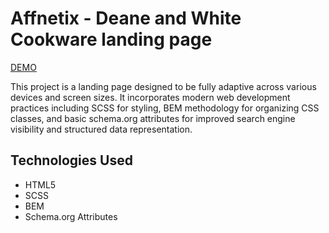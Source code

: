 # Affnetix - Deane and White Cookware landing page

[DEMO](https://igoroksentyuk.github.io/dw-landing-affnetix/)

This project is a landing page designed to be fully adaptive across various devices and screen sizes. It incorporates modern web development practices including SCSS for styling, BEM methodology for organizing CSS classes, and basic schema.org attributes for improved search engine visibility and structured data representation.

## Technologies Used

- HTML5
- SCSS
- BEM
- Schema.org Attributes
